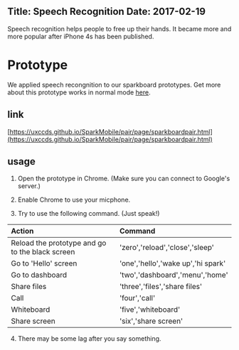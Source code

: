 Title: Speech Recognition
Date: 2017-02-19
---

Speech recognition helps people to free up their hands. It became more and more popular after iPhone 4s has been published.

# Prototype

We applied speech recongnition to our sparkboard prototypes. Get more about this prototype works in normal mode [here](../prototypes/spark-pairing.html).

## link

[https://uxccds.github.io/SparkMobile/pair/page/sparkboardpair.html](https://uxccds.github.io/SparkMobile/pair/page/sparkboardpair.html)

## usage

1) Open the prototype in Chrome. (Make sure you can connect to Google's server.)

2) Enable Chrome to use your micphone.

3) Try to use the following command. (Just speak!)

| Action                                          | Command                             |
|:------------------------------------------------|:------------------------------------|
| Reload the prototype and go to the black screen | 'zero','reload','close','sleep'     |
| Go to 'Hello' screen                            | 'one','hello','wake up','hi spark'  |
| Go to dashboard                                 | 'two','dashboard','menu','home'     |
| Share files                                     | 'three','files','share files'       |
| Call                                            | 'four','call'                       |
| Whiteboard                                      | 'five','whiteboard'                 |
| Share screen                                    | 'six','share screen'                |

4) There may be some lag after you say something.